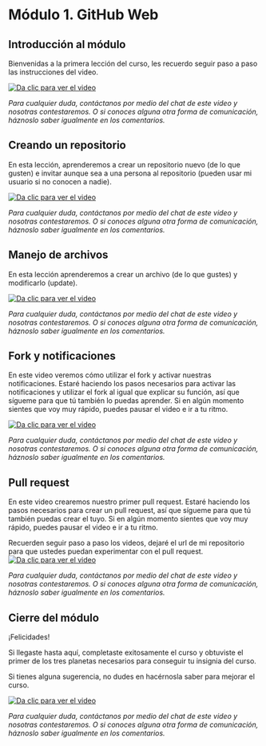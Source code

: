 # Módulo 1. GitHub Web

## Introducción al módulo
Bienvenidas a la primera lección del curso, les recuerdo seguir paso a paso las instrucciones del video.

[![Da clic para ver el video](https://img.youtube.com/vi/YOUTUBE_VIDEO_ID_HERE/0.jpg)]([https://www.youtube.com/watch?v=iS4tYPlyPXY](https://youtu.be/iS4tYPlyPXY))

*Para cualquier duda, contáctanos por medio del chat de este video y nosotras contestaremos. O si conoces alguna otra forma de comunicación, háznoslo saber igualmente en los comentarios.*

## Creando un repositorio
En esta lección, aprenderemos a crear un repositorio nuevo (de lo que gusten) e invitar aunque sea a una persona 
al repositorio (pueden usar mi usuario si no conocen a nadie). 

[![Da clic para ver el video](https://img.youtube.com/vi/YOUTUBE_VIDEO_ID_HERE/0.jpg)]([https://www.youtube.com/watch?v=iS4tYPlyPXY](https://youtu.be/iS4tYPlyPXY))

*Para cualquier duda, contáctanos por medio del chat de este video y nosotras contestaremos. O si conoces alguna otra forma de comunicación, háznoslo saber igualmente en los comentarios.*

## Manejo de archivos
En esta lección aprenderemos a crear un archivo (de lo que gustes) y modificarlo (update).

[![Da clic para ver el video](https://img.youtube.com/vi/YOUTUBE_VIDEO_ID_HERE/0.jpg)]([https://www.youtube.com/watch?v=iS4tYPlyPXY](https://youtu.be/iS4tYPlyPXY))

*Para cualquier duda, contáctanos por medio del chat de este video y nosotras contestaremos. O si conoces alguna otra forma de comunicación, háznoslo saber igualmente en los comentarios.*

## Fork y notificaciones
En este video veremos cómo utilizar el fork y activar nuestras notificaciones.
Estaré haciendo los pasos necesarios para activar las notificaciones y utilizar el fork al igual que explicar su función, así que sígueme para que tú también lo puedas aprender. Si en algún momento sientes que voy muy rápido, puedes pausar el video e ir a tu ritmo.

[![Da clic para ver el video](https://img.youtube.com/vi/YOUTUBE_VIDEO_ID_HERE/0.jpg)]([https://www.youtube.com/watch?v=iS4tYPlyPXY](https://youtu.be/iS4tYPlyPXY))

*Para cualquier duda, contáctanos por medio del chat de este video y nosotras contestaremos. O si conoces alguna otra forma de comunicación, háznoslo saber igualmente en los comentarios.*

## Pull request
En este video crearemos nuestro primer pull request.
Estaré haciendo los pasos necesarios para crear un pull request, así que sígueme para que tú también puedas crear el tuyo. Si en algún momento sientes que voy muy rápido, puedes pausar el video e ir a tu ritmo.

Recuerden seguir paso a paso los videos, dejaré el url de mi repositorio para que ustedes puedan experimentar con el pull request.
[![Da clic para ver el video](https://img.youtube.com/vi/YOUTUBE_VIDEO_ID_HERE/0.jpg)]([https://www.youtube.com/watch?v=iS4tYPlyPXY](https://youtu.be/iS4tYPlyPXY))

*Para cualquier duda, contáctanos por medio del chat de este video y nosotras contestaremos. O si conoces alguna otra forma de comunicación, háznoslo saber igualmente en los comentarios.*

## Cierre del módulo
¡Felicidades! 

Si llegaste hasta aquí, completaste exitosamente el curso y obtuviste el primer de los tres planetas necesarios para conseguir tu insignia del curso. 

Si tienes alguna sugerencia, no dudes en hacérnosla saber para mejorar el curso.

[![Da clic para ver el video](https://img.youtube.com/vi/YOUTUBE_VIDEO_ID_HERE/0.jpg)]([https://www.youtube.com/watch?v=iS4tYPlyPXY](https://youtu.be/iS4tYPlyPXY))

*Para cualquier duda, contáctanos por medio del chat de este video y nosotras contestaremos. O si conoces alguna otra forma de comunicación, háznoslo saber igualmente en los comentarios.*

